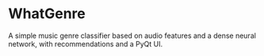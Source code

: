 # WhatGenre
A simple music genre classifier based on audio features and a dense neural network, with recommendations and a PyQt UI. 
